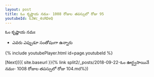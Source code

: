 ```yaml
---
layout: post
title: ఓం కృష్ణాయ నమః- 1008 రోజుల తపస్సులో రోజు 95
youtubeId: GJWc_4sRDeQ
---
```

 
 
 ఓం కృష్ణాయ నమః  
 
 -  ఎవరు ఎప్పుడూ సంతోషంగా ఉన్నారు 
 
  
 
  
 
 
 
 
 
 


{% include youtubePlayer.html id=page.youtubeId %}
 
[Next]({{ site.baseurl }}{% link  split2/_posts/2018-09-22-ఓం ఊర్ధ్వసాయినే నమః- 1008 రోజుల తపస్సులో రోజు 104.md%})
 
